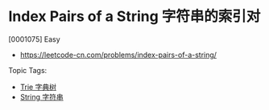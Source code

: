 # Index Pairs of a String 字符串的索引对

[0001075] Easy

- https://leetcode-cn.com/problems/index-pairs-of-a-string/

Topic Tags:

- [Trie 字典树](https://leetcode-cn.com/tag/trie/)
- [String 字符串](https://leetcode-cn.com/tag/string/)
